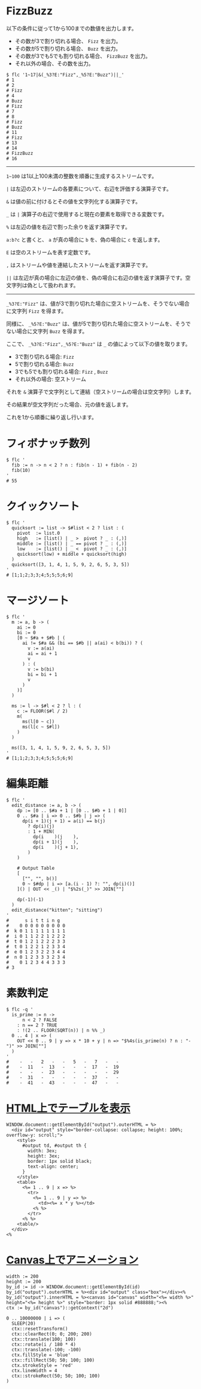 # FizzBuzz

以下の条件に従って1から100までの数値を出力します。

- その数が3で割り切れる場合、 `Fizz` を出力。
- その数が5で割り切れる場合、 `Buzz` を出力。
- その数が3でも5でも割り切れる場合、 `FizzBuzz` を出力。
- それ以外の場合、その数を出力。

```shell
$ flc '1~17|&(_%3?E:"Fizz",_%5?E:"Buzz")||_'
# 1
# 2
# Fizz
# 4
# Buzz
# Fizz
# 7
# 8
# Fizz
# Buzz
# 11
# Fizz
# 13
# 14
# FizzBuzz
# 16
```

---

`1~100` は1以上100未満の整数を順番に生成するストリームです。

`|` は左辺のストリームの各要素について、右辺を評価する演算子です。

`&` は値の前に付けるとその値を文字列化する演算子です。

`_` は `|` 演算子の右辺で使用すると現在の要素を取得できる変数です。

`%` は左辺の値を右辺で割った余りを返す演算子です。

`a:b?c` と書くと、 `a` が真の場合に `b` を、偽の場合に `c` を返します。

`E` は空のストリームを表す定数です。

`,` はストリームや値を連結したストリームを返す演算子です。

`||` は左辺が真の場合に左辺の値を、偽の場合に右辺の値を返す演算子です。空文字列は偽として扱われます。

---

`_%3?E:"Fizz"` は、値が3で割り切れた場合に空ストリームを、そうでない場合に文字列 `Fizz` を得ます。

同様に、 `_%5?E:"Buzz"` は、値が5で割り切れた場合に空ストリームを、そうでない場合に文字列 `Buzz` を得ます。

ここで、 `_%3?E:"Fizz",_%5?E:"Buzz"` は `_` の値によって以下の値を取ります。

- 3で割り切れる場合: `Fizz`
- 5で割り切れる場合: `Buzz`
- 3でも5でも割り切れる場合: `Fizz` , `Buzz`
- それ以外の場合: 空ストリーム

それを `&` 演算子で文字列として連結（空ストリームの場合は空文字列）します。

その結果が空文字列だった場合、元の値を返します。

これを1から順番に繰り返し行います。

# フィボナッチ数列

```shell
$ flc '
  fib := n -> n < 2 ? n : fib(n - 1) + fib(n - 2)
  fib(10)
'
# 55
```

# クイックソート

```shell
$ flc '
  quicksort := list -> $#list < 2 ? list : (
    pivot  := list.0
    high   := [list() | _ >  pivot ? _ : (,)]
    middle := [list() | _ == pivot ? _ : (,)]
    low    := [list() | _ <  pivot ? _ : (,)]
    quicksort(low) + middle + quicksort(high)
  )
  quicksort([3, 1, 4, 1, 5, 9, 2, 6, 5, 3, 5])
'
# [1;1;2;3;3;4;5;5;5;6;9]
```

# マージソート

```shell
$ flc '
  m := a, b -> (
    ai := 0
    bi := 0
    [0 ~ $#a + $#b | (
      ai != $#a && (bi == $#b || a(ai) < b(bi)) ? (
        v := a(ai)
        ai = ai + 1
        v
      ) : (
        v := b(bi)
        bi = bi + 1
        v
      )
    )]
  )

  ms := l -> $#l < 2 ? l : (
    c := FLOOR($#l / 2)
    m(
      ms(l[0 ~ c])
      ms(l[c ~ $#l])
    )
  )

  ms([3, 1, 4, 1, 5, 9, 2, 6, 5, 3, 5])
'
# [1;1;2;3;3;4;5;5;5;6;9]
```

# 編集距離

```shell
$ flc '
  edit_distance := a, b -> (
    dp := [0 .. $#a + 1 | [0 .. $#b + 1 | 0]]
    0 .. $#a | i => 0 .. $#b | j => (
      dp(i + 1)(j + 1) = a(i) == b(j)
        ? dp(i)(j)
        : 1 + MIN(
          dp(i    )(j    ),
          dp(i + 1)(j    ),
          dp(i    )(j + 1),
        )
    )

    # Output Table
    [
      ["", "", b()]
      0 ~ $#dp | i => [a.(i - 1) ?: "", dp(i)()]
    ]() | OUT << _() | "$%2s(_)" >> JOIN[""]

    dp(-1)(-1)
  )
  edit_distance("kitten"; "sitting")
'
#      s i t t i n g
#    0 0 0 0 0 0 0 0 0
#  k 0 1 1 1 1 1 1 1 1
#  i 0 1 1 2 2 1 2 2 2
#  t 0 1 2 1 2 2 2 3 3
#  t 0 1 2 2 1 2 3 3 4
#  e 0 1 2 3 2 2 3 4 4
#  n 0 1 2 3 3 3 2 3 4
#    0 1 2 3 4 4 3 3 3
# 3
```

# 素数判定

```shell
$ flc -q '
  is_prime := n ->
      n < 2 ? FALSE
    : n == 2 ? TRUE
    : !(2 .. FLOOR(SQRT(n)) | n %% _)
  0 .. 4 | x => (
    OUT << 0 .. 9 | y => x * 10 + y | n => "$%4s(is_prime(n) ? n : "-")" >> JOIN[""]
  )
'
#    -   -   2   -   -   5   -   7   -   -
#    -  11   -  13   -   -   -  17   -  19
#    -   -   -  23   -   -   -   -   -  29
#    -  31   -   -   -   -   -  37   -   -
#    -  41   -  43   -   -   -  47   -   -
```

# [HTML上でテーブルを表示](https://mirrgieriana.github.io/fluorite12/playground/?s=eJxdkctOwzAURPf9ilFQJEAkacUK57FAIFGJxwap6yQ2iYWpI8dpEwH%2FjlM3NelufOdo7uh6s359eNuEVJbdF9tqQiqmHwUb9f2wppee7HTTae8qNIKpp%2FeXZ6TwswWQUL4Dp%2BmEoNWDYKlXSEWZCkopRN60jGBSMWrGq1oTrJZLP4bcMfUh5D4YCNpSGSr2xmATfYiyGriwC6DpjdM1vo82sOdU1wS3rI9Ps2nVbGirmf1Nj1YKTlGIvPx0gGa9DnLBq62pbW7A1OT92mLRv2aJzgvXMvFTrBCGuMMPeqSZvdLR1Mo9ztjhjLU8zUaox7Xx%2FSyJzGAWMEuPXLxzbL3o8FWR%2BatskfiLP%2BeugP4%3D&d=53.63)

```
WINDOW.document::getElementById("output").outerHTML = %>
  <div id="output" style="border-collapse: collapse; height: 100%; overflow-y: scroll;">
    <style>
      #output td, #output th {
        width: 3ex;
        height: 3ex;
        border: 1px solid black;
        text-align: center;
      }
    </style>
    <table>
      <%= 1 .. 9 | x => %>
        <tr>
          <%= 1 .. 9 | y => %>
            <td><%= x * y %></td>
          <% %>
        </tr>
      <% %>
    <table/>
  </div>
<%
```

# [Canvas上でアニメーション](https://mirrgieriana.github.io/fluorite12/playground/?s=eJx1UG1rwjAQ%2Ft5fcWSI7cDaioLUth%2B2CRP2xhT8OGpzalhsJUl9gf34JU3rhG0hhCd39zx3zx0ZVVuIEhgEgbNFttmq9rc6fzBqPvrtpbCcvTy8Ln1a5tUOCxVFG1RTjgbfnWfUZdSzFJeUldpXini%2BBigeF89PkEAnjSk7aLGkzUPOMykTsipPJI37OpvGnV8arCiuNfKsOGSylrGQwNF4SEjcSSzUZQSsFxttfJmwVGeOpqWgKCII9yeQJdcOb8b1mRAzQ65OxngzStPHqy3fl4XCk3LJgBLPcQLwfQgDe%2BALGCQpuA7A%2FGk6fXMHgaexlosigRLVQmSFXJdi517iOcdMvGOu3GAC%2BurV18%2BlQBkOzxS6oUmFVylRKhNn0IdwHMAtDP9g9Wpa74fnrxnnc7MIvdLuilfYbVkmU88y0pSR7Xbd0pdKlJ94IQukDdfnrMBlvf4Ehq2eLf9H0XO%2BAT1rupg%3D&d=71.02)

```
width := 200
height := 200
by_id := id -> WINDOW.document::getElementById(id)
by_id("output").outerHTML = %><div id="output" class="box"></div><%
by_id("output").innerHTML = %><canvas id="canvas" width="<%= width %>" height="<%= height %>" style="border: 1px solid #888888;"><%
ctx := by_id("canvas")::getContext("2d")

0 .. 10000000 | i => (
  SLEEP(20)
  ctx::resetTransform()
  ctx::clearRect(0; 0; 200; 200)
  ctx::translate(100; 100)
  ctx::rotate(i / 180 * 4)
  ctx::translate(-100; -100)
  ctx.fillStyle = 'blue'
  ctx::fillRect(50; 50; 100; 100)
  ctx.strokeStyle = 'red'
  ctx.lineWidth = 4
  ctx::strokeRect(50; 50; 100; 100)
)
```

